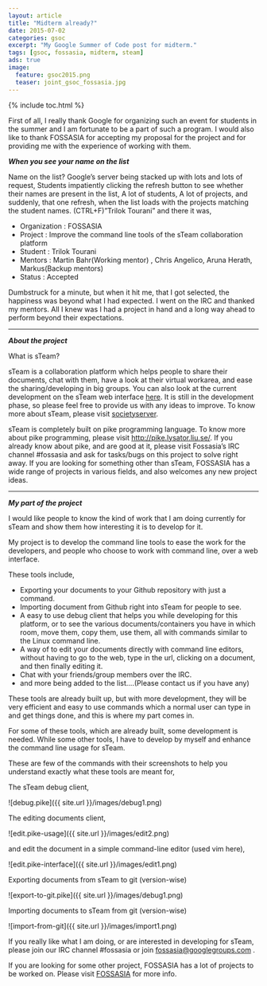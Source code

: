 ```yaml
---
layout: article
title: "Midterm already?"
date: 2015-07-02
categories: gsoc
excerpt: "My Google Summer of Code post for midterm."
tags: [gsoc, fossasia, midterm, steam]
ads: true
image:
  feature: gsoc2015.png
  teaser: joint_gsoc_fossasia.jpg
---
```

{% include toc.html %}

First of all, I really thank Google for organizing such an event for students in the summer and I am fortunate to be a part of such a program. I would also like to thank FOSSASIA for accepting my proposal for the project and for providing me with the experience of working with them.

_**When you see your name on the list**_

Name on the list? Google’s server being stacked up with lots and lots of request, Students impatiently clicking the refresh button to see whether their names are present in the list, A lot of students, A lot of projects, and suddenly, that one refresh, when the list loads with the projects matching the student names. (CTRL+F)”Trilok Tourani” and there it was,

- Organization : FOSSASIA
- Project : Improve the command line tools of the sTeam collaboration platform
- Student : Trilok Tourani
- Mentors : Martin Bahr(Working mentor) , Chris Angelico, Aruna Herath, Markus(Backup mentors)
- Status : Accepted

Dumbstruck for a minute, but when it hit me, that I got selected, the happiness was beyond what I had expected. I went on the IRC and thanked my mentors. All I knew was I had a project in hand and a long way ahead to perform beyond their expectations.

* * *

_**About the project**_

What is sTeam?

sTeam is a collaboration platform which helps people to share their documents, chat with them, have a look at their virtual workarea, and ease the sharing/developing in big groups. You can also look at the current development on the sTeam web interface [here](http://steam-web.azurewebsites.net/). It is still in the development phase, so please feel free to provide us with any ideas to improve. To know more about sTeam, please visit [societyserver](http://societyserver.org/).

sTeam is completely built on pike programming language. To know more about pike programming, please visit http://pike.lysator.liu.se/. If you already know about pike, and are good at it, please visit Fossasia’s IRC channel #fossasia and ask for tasks/bugs on this project to solve right away. If you are looking for something other than sTeam, FOSSASIA has a wide range of projects in various fields, and also welcomes any new project ideas.

* * *

_**My part of the project**_

I would like people to know the kind of work that I am doing currently for sTeam and show them how interesting it is to develop for it.

My project is to develop the command line tools to ease the work for the developers, and people who choose to work with command line, over a web interface.

These tools include,

- Exporting your documents to your Github repository with just a command.
- Importing document from Github right into sTeam for people to see.
- A easy to use debug client that helps you while developing for this platform, or to see the various documents/containers you have in which room, move them, copy them, use them, all with commands similar to the Linux command line.
- A way of to edit your documents directly with command line editors, without having to go to the web, type in the url, clicking on a document, and then finally editing it.
- Chat with your friends/group members over the IRC.
- and more being added to the list….(Please contact us if you have any)

These tools are already built up, but with more development, they will be very efficient and easy to use commands which a normal user can type in and get things done, and this is where my part comes in.

For some of these tools, which are already built, some development is needed. While some other tools, I have to develop by myself and enhance the command line usage for sTeam.

These are few of the commands with their screenshots to help you understand exactly what these tools are meant for,

The sTeam debug client,

![debug.pike]({{ site.url }}/images/debug1.png)

The editing documents client,

![edit.pike-usage]({{ site.url }}/images/edit2.png)

and edit the document in a simple command-line editor (used vim here),

![edit.pike-interface]({{ site.url }}/images/edit1.png)

Exporting documents from sTeam to git (version-wise)

![export-to-git.pike]({{ site.url }}/images/debug1.png)

Importing documents to sTeam from git (version-wise)

![import-from-git]({{ site.url }}/images/import1.png)

If you really like what I am doing, or are interested in developing for sTeam, please join our IRC channel #fossasia or join fossasia@googlegroups.com .

If you are looking for some other project, FOSSASIA has a lot of projects to be worked on. Please visit [FOSSASIA](http://fossasia.org/) for more info.

